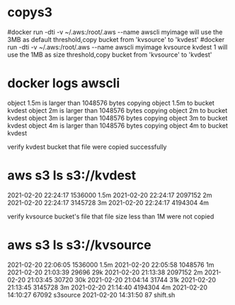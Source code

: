 # copys3


#docker run  -dti -v ~/.aws:/root/.aws  --name awscli myimage
will use the 3MB as default threshold,copy bucket from 'kvsource' to 'kvdest'
#docker run  -dti -v ~/.aws:/root/.aws  --name awscli myimage  kvsource kvdest 1
will use the 1MB as size threshold,copy bucket from 'kvsource' to 'kvdest'
# docker logs awscli
object 1.5m is larger than 1048576 bytes
copying object 1.5m to bucket kvdest
object 2m is larger than 1048576 bytes
copying object 2m to bucket kvdest
object 3m is larger than 1048576 bytes
copying object 3m to bucket kvdest
object 4m is larger than 1048576 bytes
copying object 4m to bucket kvdest

verify kvdest bucket that file were copied successfully
# aws s3 ls s3://kvdest   
2021-02-20 22:24:17    1536000 1.5m
2021-02-20 22:24:17    2097152 2m
2021-02-20 22:24:17    3145728 3m
2021-02-20 22:24:17    4194304 4m

verify kvsource bucket's file that file size less than 1M were not copied
# aws s3 ls s3://kvsource         
2021-02-20 22:06:05    1536000 1.5m
2021-02-20 22:05:58    1048576 1m
2021-02-20 21:03:39      29696 29k
2021-02-20 21:13:38    2097152 2m
2021-02-20 21:03:45      30720 30k
2021-02-20 21:04:14      31744 31k
2021-02-20 21:13:45    3145728 3m
2021-02-20 21:14:40    4194304 4m
2021-02-20 14:10:27      67092 s3source
2021-02-20 14:31:50         87 shift.sh
